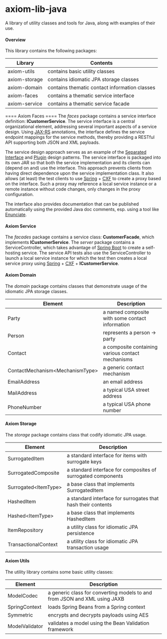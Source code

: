 axiom-lib-java
==============

A library of utility classes and tools for Java, along with examples of their use.

#### Overview ####
This library contains the following packages:

| Library | Contents |
|---------|----------|
| axiom-utils | contains basic utility classes |
| axiom-storage | contains idiomatic JPA storage classes |
| axiom-domain  | contains thematic contact information classes |
| axiom-faces   | contains a thematic service interface |
| axiom-service | contains a thematic service facade |

==== Axiom Faces ====
The _faces_ package contains a service interface definition: **ICustomerService**. 
The service interface is a central organizational element, addressing several important
aspects of a service design.
Using [JAX-RS][jax-rs] annotations, the interface defines the service endpoint mappings for the service methods,
thereby providing a RESTful API supporting both JSON and XML payloads.

The service design approach serves as an example of the [Separated Interface][separated-interface] and
[Plugin][plugin-pattern] design patterns.
The service interface is packaged into its own JAR so that both the service implementation
and its clients can (depend on and) use the interface. 
This approach prevents clients from having direct dependence upon the service implementation class.
It also allows (at least) the test clients to use [Spring][spring] + [CXF][apache-cxf] to create 
a proxy based on the interface.
Such a proxy may reference a local service instance or a remote instance without code changes, only changes
in the proxy configuration.

The interface also provides documentation that can be published automatically using the provided 
Java doc comments, esp. using a tool like [Enunciate][enunciate].

#### Axiom Service ####
The _facades_ package contains a service class: **CustomerFacade**, which implements **ICustomerService**. 
The _server_ package contains a ServiceController, which takes advantage of [Spring Boot][spring-boot] 
to create a self-hosting service.
The service API tests also use the ServiceController to launch a local service instance for which 
the test then creates a local service proxy using [Spring][spring] + [CXF][apache-cxf] + **ICustomerService**.

#### Axiom Domain ####
The _domain_ package contains classes that demonstrate usage of the idiomatic JPA storage classes.

| Element | Description |
|---------|-------------|
| Party   | a named composite with some contact information |
| Person  | represents a person -> party |
| Contact | a composite containing various contact mechanisms |
| ContactMechanism&lt;MechanismType&gt; | a generic contact mechanism |
| EmailAddress | an email address |
| MailAddress  | a typical USA street address |
| PhoneNumber  | a typical USA phone number |

#### Axiom Storage ####
The _storage_ package contains class that codify idiomatic JPA usage.

| Element | Description |
|---------|-------------|
| SurrogatedItem        | a standard interface for items with surrogate keys |
| SurrogatedComposite   | a standard interface for composites of surrogated components |
| Surrogated&lt;ItemType&gt;  | a base class that implements SurrogatedItem  |
| HashedItem            | a standard interface for surrogates that hash their contents |
| Hashed&lt;ItemType&gt; | a base class that implements HashedItem |
| ItemRepository        | a utility class for idiomatic JPA persistence |
| TransactionalContext  | a utility class for idiomatic JPA transaction usage |

#### Axiom Utils ####
The utility library contains some basic utility classes:

| Element | Description |
|---------|-------------|
| ModelCodec     | a generic class for converting models to and from JSON and XML using JAXB |
| SpringContext  | loads Spring Beans from a Spring context |
| Symmetric      | encrypts and decrypts payloads using AES |
| ModelValidator | validates a model using the Bean Validation framework |


[separated-interface]: http://martinfowler.com/eaaCatalog/separatedInterface.html
[plugin-pattern]: http://martinfowler.com/eaaCatalog/plugin.html
[spring-boot]: http://projects.spring.io/spring-boot/
[spring]: http://projects.spring.io/spring-framework/
[jax-rs]: https://docs.oracle.com/javaee/7/api/javax/ws/rs/package-summary.html
[apache-cxf]: http://cxf.apache.org/
[enunciate]: http://enunciate.codehaus.org/
